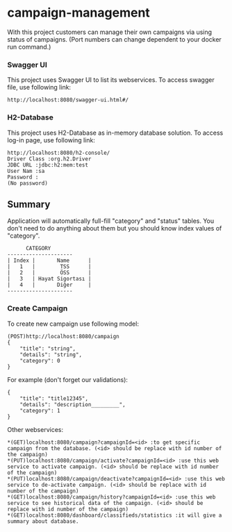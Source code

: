 # campaign-management
With this project customers can manage their own campaigns via using status of campaigns. (Port numbers can change dependent to your docker run command.)

### Swagger UI

This project uses Swagger UI to list its webservices. To access swagger file, use following link:

```
http://localhost:8080/swagger-ui.html#/
```

### H2-Database

This project uses H2-Database as in-memory database solution. To access log-in page, use following link:

```
http://localhost:8080/h2-console/
Driver Class :org.h2.Driver
JDBC URL :jdbc:h2:mem:test
User Nam :sa
Password :
(No password)
```

## Summary

Application will automatically full-fill "category" and "status" tables. You don't need to do anything about them but you should know index values of "category".

```
      CATEGORY
---------------------
| Index |       Name      |
|   1   |        TSS      |
|   2   |        ÖSS      |
|   3   | Hayat Sigortası |
|   4   |       Diğer     |
---------------------
```

### Create Campaign
To create new campaign use following model:

```
(POST)http://localhost:8080/campaign
{
	"title": "string",
	"details": "string",
	"category": 0
}
```

For example (don't forget our validations):

```
{
    "title": "title12345",
    "details": "description_________",
    "category": 1
}
```

Other webservices:

```
*(GET)localhost:8080/campaign?campaignId=<id> :to get specific campaign from the database. (<id> should be replace with id number of the campaign)
*(PUT)localhost:8080/campaign/activate?campaignId=<id> :use this web service to activate campaign. (<id> should be replace with id number of the campaign)
*(PUT)localhost:8080/campaign/deactivate?campaignId=<id> :use this web service to de-activate campaign. (<id> should be replace with id number of the campaign)
*(GET)localhost:8080/campaign/history?campaignId=<id> :use this web service to see historical data of the campaign. (<id> should be replace with id number of the campaign)
*(GET)localhost:8080/dashboard/classifieds/statistics :it will give a summary about database.
```